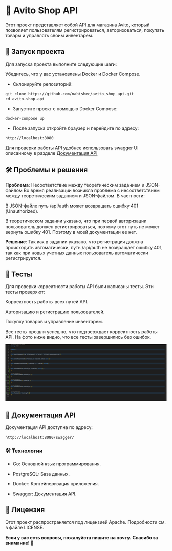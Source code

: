 # 🛒 Avito Shop API
Этот проект представляет собой API для магазина Avito, который позволяет пользователям регистрироваться, авторизоваться, покупать товары и управлять своим инвентарем.

## 🚀 Запуск проекта

Для запуска проекта выполните следующие шаги:

Убедитесь, что у вас установлены Docker и Docker Compose.

* Склонируйте репозиторий:

```
git clone https://github.com/nabishec/avito_shop_api.git
cd avito-shop-api
```

* Запустите проект с помощью Docker Compose:

```
docker-compose up
```

* После запуска откройте браузер и перейдите по адресу:

```
http://localhost:8080
```

Для проверки работы API удобнее использовать swagger UI 
описанному в разделе [Документация API](#-документация-api)
## 🛠 Проблемы и решения

**Проблема**: Несоответствие между теоретическим заданием и JSON-файлом
Во время реализации возникла проблема с несоответствием между теоретическим заданием и JSON-файлом. В частности:

В JSON-файле путь /api/auth может возвращать ошибку 401 (Unauthorized).

В теоретическом задании указано, что при первой авторизации пользователь должен регистрироваться, поэтому этот путь не может вернуть ошибку 401. Поэтому в моей документации ее нет.

**Решение**:
Так как в задании указано, что регистрация должна происходить автоматически, путь /api/auth не возвращает ошибку 401, так как при новых учетных данных пользователь автоматически регистрируется.

## 🧪 Тесты
Для проверки корректности работы API были написаны тесты. Эти тесты проверяют:

Корректность работы всех путей API.

Авторизацию и регистрацию пользователей.

Покупку товаров и управление инвентарем.

Все тесты прошли успешно, что подтверждает корректность работы API. На фото ниже видно, что все тесты завершились без ошибок.

![Тесты прошли успешно](image.png)


## 📄 Документация API
Документация API доступна по адресу:


```
http://localhost:8080/swagger/
```

### 🛠 Технологии

* Go: Основной язык программирования.

* PostgreSQL: База данных.

* Docker: Контейнеризация приложения.

* Swagger: Документация API.

## 📜 Лицензия
Этот проект распространяется под лицензией Apache. Подробности см. в файле LICENSE.

**Если у вас есть вопросы, пожалуйста пишите на почту.**
**Спасибо за внимание! 🚀**